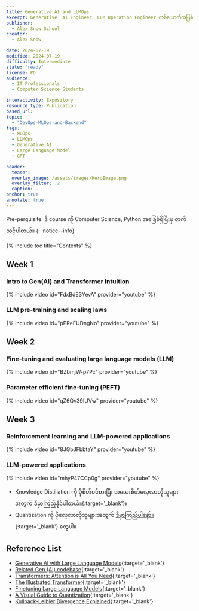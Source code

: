 ```yaml
---
title: Generative AI and LLMOps
excerpt: Generative  AI Engineer, LLM Operation Engineer တစ်ယောက်အဖြစ် လုပ်ငန်းခွင်ဝင်ချင်သူများ အတွက် လေ့လာသင့်တဲ့ မဖြစ်မနေသိထားသင့်တဲ့ course ပဲဖြစ်ပါတယ်။
publisher:
  - Alex Snow School
creator:
  - Alex Snow

date: 2024-07-19
modified: 2024-07-19
difficulty: Intermediate
state: "ready"
license: PD
audience:
  - IT Professionals
  - Computer Science Students

interactivity: Expository
resource_type: Publication
based_url:
topic:
  - "DevOps-MLOps-and-Backend"
tags:
  - MLOps
  - LLMOps
  - Generative AI
  - Large Language Model
  - GPT

header:
  teaser: 
  overlay_image: /assets/images/HeroImage.png
  overlay_filter: .2
  caption:
anchor: true
annotate: true
---
```


Pre-perquisite: ဒီ course ကို Computer Science, Python အခြေခံရှိပြီးမှ တက်သင့်ပါတယ်။
{: .notice--info}

{% include toc title="Contents" %}

## Week 1

### Intro to Gen(AI) and Transformer Intuition

{% include video id="FdxBdE3YevA" provider="youtube" %}

### LLM pre-training and scaling laws

{% include video id="pPReFUDngNo" provider="youtube" %}

## Week 2

### Fine-tuning and evaluating large language models (LLM)

{% include video id="BZbmjW-p7Pc" provider="youtube" %}

### Parameter efficient fine-tuning (PEFT)

{% include video id="qZ6Qv39IUVw" provider="youtube" %}

## Week 3

### Reinforcement learning and LLM-powered applications

{% include video id="8JGbJFbbtaY" provider="youtube" %}

### LLM-powered applications

{% include video id="mhyP47CCp0g" provider="youtube" %}


- Knowledge Distillation ကို ပိုစိတ်ဝင်စားပြီး အသေးစိတ်လေ့လာလိုသူများအတွက် [ဒီမှာကြည့်နိုင်ပါတယ်။](https://www.youtube.com/watch?v=0LtoRcXcudc){:target='\_blank'}။
- Quantization ကို ပိုလေ့လာလိုသူများအတွက် [ဒီမှာကြည့်ပါနော်။](https://newsletter.maartengrootendorst.com/p/a-visual-guide-to-quantization){:target='\_blank'} တွေပါ။

## Reference List

- [Generative AI with Large Language Models](https://www.coursera.org/learn/generative-ai-with-llms){:target='\_blank'}
- [Related Gen (AI) codebase](https://github.com/Ryota-Kawamura/Generative-AI-with-LLMs/tree/main){:target='\_blank'}
- [Transformers: Attention is All You Need](https://arxiv.org/abs/1706.03762){:target='\_blank'}
- [The Illustrated Transformer](https://jalammar.github.io/illustrated-transformer/){:target='\_blank'}
- [Finetuning Large Language Models](https://learn.deeplearning.ai/courses/finetuning-large-language-models/lesson/1/introduction){:target='\_blank'}
- [A Visual Guide to Quantization](https://newsletter.maartengrootendorst.com/p/a-visual-guide-to-quantization7){:target='\_blank'}
- [Kullback-Leibler Divergence Explained](https://www.countbayesie.com/blog/2017/5/9/kullback-leibler-divergence-explained){:target='\_blank'}